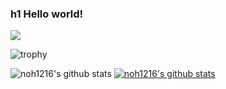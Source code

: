 ### h1 Hello world!

<a href="https://www.instagram.com/" target="_blank"><img src="https://img.shields.io/badge/instagram-E4405F?style=flat-square&logo=instagram&logoColor=white"/></a>

![trophy](https://github-profile-trophy.vercel.app/?username=noh1216)

![noh1216's github stats](https://github-readme-stats.vercel.app/api?username=noh1216ID&show_icons=true)
[![noh1216's github stats](https://github-readme-stats.vercel.app/api/top-langs/?username=noh1216ID&show_icons=true&hide_border=true&title_color=004386&icon_color=004386&layout=compact)](https://github.com/noh1216)
